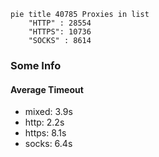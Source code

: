 
```mermaid
pie title 40785 Proxies in list
    "HTTP" : 28554
    "HTTPS": 10736
    "SOCKS" : 8614
```

### Some Info
#### Average Timeout

- mixed: 3.9s
- http: 2.2s
- https: 8.1s
- socks: 6.4s